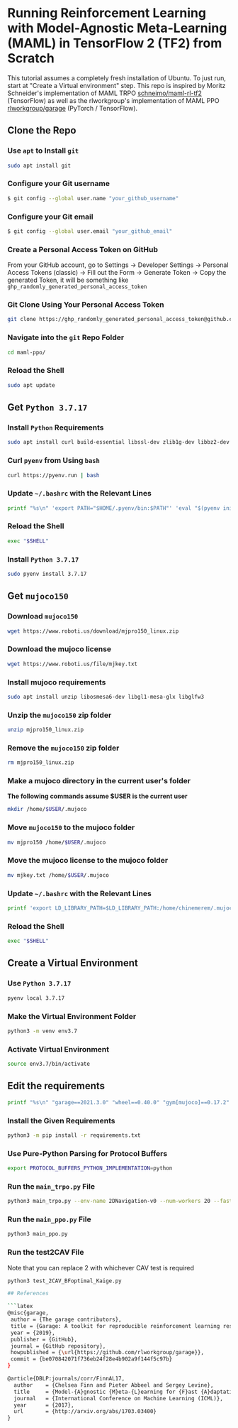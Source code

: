 # Running Reinforcement Learning with Model-Agnostic Meta-Learning (MAML) in TensorFlow 2 (TF2) from Scratch

This tutorial assumes a completely fresh installation of Ubuntu. To just run,
start at "Create a Virtual environment" step.
This repo is inspired by Moritz Schneider's implementation of MAML TRPO
[schneimo/maml-rl-tf2](https://github.com/schneimo/maml-rl-tf2/) (TensorFlow) as
well as the rlworkgroup's implementation of MAML PPO
[rlworkgroup/garage](https://github.com/rlworkgroup/garage) (PyTorch /
TensorFlow).

## Clone the Repo

### Use `apt` to Install `git`
```bash
sudo apt install git
```

### Configure your Git username
```bash
$ git config --global user.name "your_github_username"
```

### Configure your Git email
```bash
$ git config --global user.email "your_github_email"
```

### Create a Personal Access Token on GitHub
From your GitHub account, go to Settings → Developer Settings → Personal Access
Tokens (classic) → Fill out the Form →  Generate Token → Copy the
generated Token, it will be something like 
`ghp_randomly_generated_personal_access_token`

### Git Clone Using Your Personal Access Token
```bash
git clone https://ghp_randomly_generated_personal_access_token@github.com/ChinemeremChigbo/maml-ppo.git
```

### Navigate into the `git` Repo Folder
```bash
cd maml-ppo/
```

### Reload the Shell
```bash
sudo apt update
```

## Get `Python 3.7.17`

### Install `Python` Requirements
```bash
sudo apt install curl build-essential libssl-dev zlib1g-dev libbz2-dev libreadline-dev libsqlite3-dev curl libncursesw5-dev xz-utils tk-dev libxml2-dev libxmlsec1-dev libffi-dev liblzma-dev
```
### Curl `pyenv` from Using `bash`
```bash
curl https://pyenv.run | bash
```

### Update `~/.bashrc` with the Relevant Lines
```bash
printf "%s\n" 'export PATH="$HOME/.pyenv/bin:$PATH"' 'eval "$(pyenv init -)"' 'eval "$(pyenv virtualenv-init -)"' >> ~/.bashrc
```

### Reload the Shell
```bash
exec "$SHELL"
```


### Install `Python 3.7.17`
```bash
sudo pyenv install 3.7.17
```
## Get `mujoco150`

### Download `mujoco150`
```bash
wget https://www.roboti.us/download/mjpro150_linux.zip
```

### Download the mujoco license
```bash
wget https://www.roboti.us/file/mjkey.txt
```

### Install mujoco requirements
```bash
sudo apt install unzip libosmesa6-dev libgl1-mesa-glx libglfw3
```

### Unzip the `mujoco150` zip folder
```bash
unzip mjpro150_linux.zip
```

### Remove the `mujoco150` zip folder
```bash
rm mjpro150_linux.zip
```

### Make a mujoco directory in the current user's folder
**The following commands assume $USER is the current user**
```bash
mkdir /home/$USER/.mujoco
```

### Move `mujoco150` to the mujoco folder
```bash
mv mjpro150 /home/$USER/.mujoco
```

### Move the mujoco license to the mujoco folder
```bash
mv mjkey.txt /home/$USER/.mujoco
```

### Update `~/.bashrc` with the Relevant Lines
```bash
printf 'export LD_LIBRARY_PATH=$LD_LIBRARY_PATH:/home/chinemerem/.mujoco/mjpro150/bin' >> ~/.bashrc
```

### Reload the Shell
```bash
exec "$SHELL"
```
## Create a Virtual Environment

### Use `Python 3.7.17`
```bash
pyenv local 3.7.17
```

### Make the Virtual Environment Folder
```bash
python3 -m venv env3.7
```
### Activate Virtual Environment
```bash
source env3.7/bin/activate
```
## Edit the requirements
```bash
printf "%s\n" "garage==2021.3.0" "wheel==0.40.0" "gym[mujoco]==0.17.2" "pytest==6.1.2" "sacred==0.8.1" "tensorboard==2.4.0" "tensorflow==2.3.1" "tensorflow-estimator==2.3.0" "coverage==5.3" "scipy==1.7.3" "matplotlib==3.5.3" "pandas==1.3.5" "sympy==1.10.1" > requirements.txt
```

### Install the Given Requirements
```bash
python3 -m pip install -r requirements.txt
```

### Use Pure-Python Parsing for Protocol Buffers
```bash
export PROTOCOL_BUFFERS_PYTHON_IMPLEMENTATION=python
```

### Run the `main_trpo.py` File
```bash
python3 main_trpo.py --env-name 2DNavigation-v0 --num-workers 20 --fast-lr 0.1 --max-kl 0.01 --fast-batch-size 20 --meta-batch-size 40 --num-layers 2 --hidden-size 100 --num-batches 500 --gamma 0.99 --tau 1.0 --cg-damping 1e-5 --ls-max-steps 15
```

### Run the `main_ppo.py` File
```bash
python3 main_ppo.py
```

### Run the test2CAV File
Note that you can replace 2 with whichever CAV test is required
```bash
python3 test_2CAV_BFoptimal_Kaige.py

## References

```latex
@misc{garage,
 author = {The garage contributors},
 title = {Garage: A toolkit for reproducible reinforcement learning research},
 year = {2019},
 publisher = {GitHub},
 journal = {GitHub repository},
 howpublished = {\url{https://github.com/rlworkgroup/garage}},
 commit = {be070842071f736eb24f28e4b902a9f144f5c97b}
}
```

```latex
@article{DBLP:journals/corr/FinnAL17,
  author    = {Chelsea Finn and Pieter Abbeel and Sergey Levine},
  title     = {Model-{A}gnostic {M}eta-{L}earning for {F}ast {A}daptation of {D}eep {N}etworks},
  journal   = {International Conference on Machine Learning (ICML)},
  year      = {2017},
  url       = {http://arxiv.org/abs/1703.03400}
}
```